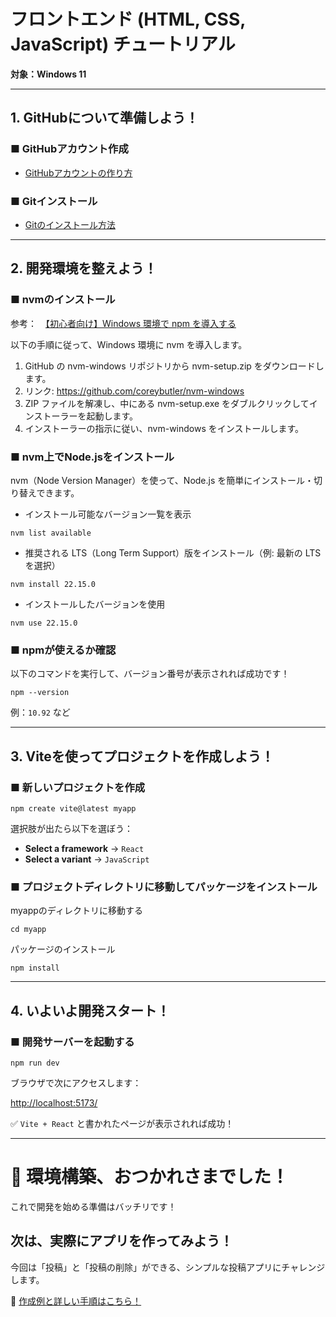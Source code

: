 # フロントエンド (HTML, CSS, JavaScript) チュートリアル  
**対象：Windows 11**

---

## 1. GitHubについて準備しよう！

### ■ GitHubアカウント作成
- [GitHubアカウントの作り方](https://zenn.dev/protoout/articles/50-howto-github-setup)

### ■ Gitインストール
- [Gitのインストール方法](https://zenn.dev/protoout/articles/50-howto-github-setup)

---

## 2. 開発環境を整えよう！

### ■ nvmのインストール
参考：　[【初心者向け】Windows 環境で npm を導入する](https://qiita.com/fehde/items/17a2bfff8f5a5767c600)

以下の手順に従って、Windows 環境に nvm を導入します。
1. GitHub の nvm-windows リポジトリから nvm-setup.zip をダウンロードします。
2. リンク: https://github.com/coreybutler/nvm-windows
3. ZIP ファイルを解凍し、中にある nvm-setup.exe をダブルクリックしてインストーラーを起動します。
4. インストーラーの指示に従い、nvm-windows をインストールします。

### ■ nvm上でNode.jsをインストール
nvm（Node Version Manager）を使って、Node.js を簡単にインストール・切り替えできます。
- インストール可能なバージョン一覧を表示
```
nvm list available
```
- 推奨される LTS（Long Term Support）版をインストール（例: 最新の LTS を選択）
```
nvm install 22.15.0
```
- インストールしたバージョンを使用
```
nvm use 22.15.0
```
### ■ npmが使えるか確認
以下のコマンドを実行して、バージョン番号が表示されれば成功です！
```
npm --version
```

例：`10.92` など

---

## 3. Viteを使ってプロジェクトを作成しよう！

### ■ 新しいプロジェクトを作成

```
npm create vite@latest myapp
```

選択肢が出たら以下を選ぼう：
- **Select a framework** → `React`
- **Select a variant** → `JavaScript`

### ■ プロジェクトディレクトリに移動してパッケージをインストール
myappのディレクトリに移動する
```
cd myapp
```
パッケージのインストール
```
npm install
```

---

## 4. いよいよ開発スタート！

### ■ 開発サーバーを起動する
```
npm run dev
```

ブラウザで次にアクセスします：

[http://localhost:5173/](http://localhost:5173/)

✅ `Vite + React` と書かれたページが表示されれば成功！

---

# 🎉 環境構築、おつかれさまでした！

これで開発を始める準備はバッチリです！

## 次は、実際にアプリを作ってみよう！

今回は「投稿」と「投稿の削除」ができる、シンプルな投稿アプリにチャレンジします。

🔗 [作成例と詳しい手順はこちら！](./example/)
